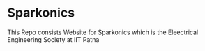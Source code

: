 # Sparkonics
This Repo consists Website for Sparkonics which is the Eleectrical Engineering Society at IIT Patna
